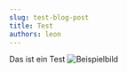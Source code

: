 ```yaml
---
slug: test-blog-post
title: Test
authors: leon
---
```


Das ist ein Test
![Beispielbild](../static/img/IMG_8865.png)

